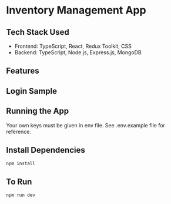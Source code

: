 # Inventory Management App

## Tech Stack Used

- Frontend: TypeScript, React, Redux Toolkit, CSS
- Backend: TypeScript, Node.js, Express.js, MongoDB

## Features

## Login Sample

## Running the App

Your own keys must be given in env file. See .env.example file for reference.

## Install Dependencies

`npm install`

## To Run

`npm run dev`
